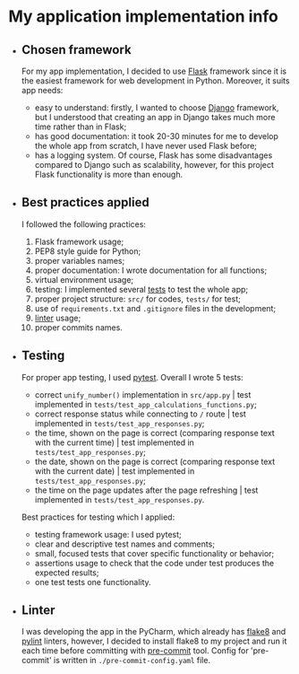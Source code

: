 # My application implementation info 

* ## Chosen framework
  For my app implementation, I decided to use [Flask](https://flask.palletsprojects.com/en/3.0.x/) framework since it is the easiest framework for web development in Python. Moreover, it suits app needs:
  * easy to understand: firstly, I wanted to choose [Django](https://www.djangoproject.com/) framework, but I understood that creating an app in Django takes much more time rather than in Flask;
  * has good documentation: it took 20-30 minutes for me to develop the whole app from scratch, I have never used Flask before;
  * has a logging system.
  Of course, Flask has some disadvantages compared to Django such as scalability, however, for this project Flask functionality is more than enough.

* ## Best practices applied
  I followed the following practices:
    1. Flask framework usage;
    2. PEP8 style guide for Python;
    3. proper variables names;
    4. proper documentation: I wrote documentation for all functions;
    5. virtual environment usage;
    6. testing: I implemented several [tests](https://github.com/SokolOFFF/S24-DevOps/edit/lab01/app_python/PYTHON.md#testing) to test the whole app;
    7. proper project structure: `src/` for codes, `tests/` for test;
    8. use of `requirements.txt` and `.gitignore` files in the development;
    9. [linter](https://github.com/SokolOFFF/S24-DevOps/edit/lab01/app_python/PYTHON.md#linter) usage;
    10. proper commits names.

* ## Testing
  For proper app testing, I used [pytest](https://docs.pytest.org/en/8.0.x/). Overall I wrote 5 tests:
    * correct `unify_number()` implementation in `src/app.py` | test implemented in `tests/test_app_calculations_functions.py`;
    * correct response status while connecting to `/` route | test implemented in `tests/test_app_responses.py`;
    * the time, shown on the page is correct (comparing response text with the current time) | test implemented in `tests/test_app_responses.py`;
    * the date, shown on the page is correct (comparing response text with the current date) | test implemented in `tests/test_app_responses.py`;
    * the time on the page updates after the page refreshing | test implemented in `tests/test_app_responses.py`.

  Best practices for testing which I applied:
    * testing framework usage: I used pytest;
    * clear and descriptive test names and comments;
    * small, focused tests that cover specific functionality or behavior;
    * assertions usage to check that the code under test produces the expected results;
    * one test tests one functionality.
 
* ## Linter
    I was developing the app in the PyCharm, which already has [flake8](https://github.com/PyCQA/flake8) and [pylint](https://pypi.org/project/pylint/) linters, however, I decided to install flake8 to my project and run it each time before committing with [pre-commit](https://pre-commit.com/) tool. Config for 'pre-commit' is written in `./pre-commit-config.yaml` file.
  
